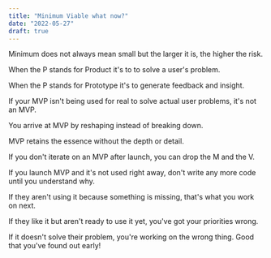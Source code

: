 ```yaml
---
title: "Minimum Viable what now?"
date: "2022-05-27"
draft: true
---
```


Minimum does not always mean small but the larger it is, the higher the risk.

When the P stands for Product it's to to solve a user's problem.

When the P stands for Prototype it's to generate feedback and insight.

If your MVP isn't being used for real to solve actual user problems, it's not an MVP.

You arrive at MVP by reshaping instead of breaking down.

MVP retains the essence without the depth or detail.

If you don't iterate on an MVP after launch, you can drop the M and the V.

If you launch MVP and it's not used right away, don't write any more code until you understand why.

If they aren't using it because something is missing, that's what you work on next.

If they like it but aren't ready to use it yet, you've got your priorities wrong.

If it doesn't solve their problem, you're working on the wrong thing. Good that you've found out early!
